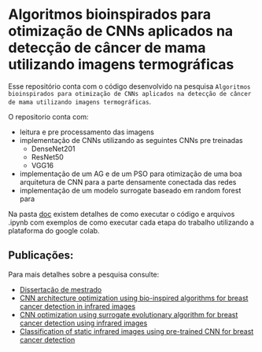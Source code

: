 # Algoritmos bioinspirados para otimização de CNNs aplicados na detecção de câncer de mama utilizando imagens termográficas

Esse repositório conta com o código desenvolvido na pesquisa `Algoritmos bioinspirados para otimização de CNNs aplicados na detecção de câncer de mama utilizando imagens termográficas`. 

O repositorio conta com:

- leitura e pre processamento das imagens
- implementação de CNNs utilizando as seguintes CNNs pre treinadas
    - DenseNet201
    - ResNet50
    - VGG16
- implementação de um AG e de um PSO para otimização de uma boa arquitetura de CNN para a parte densamente conectada das redes 
- implementação de um modelo surrogate baseado em random forest para 

Na pasta [doc](doc/README.md) existem detalhes de como executar o código e arquivos .ipynb com exemplos de como executar cada etapa do trabalho utilizando a plataforma do google colab.

## Publicações:

Para mais detalhes sobre a pesquisa consulte:
- [Dissertação de mestrado](https://repositorio.ufu.br/handle/123456789/36092)
- [CNN architecture optimization using bio-inspired algorithms for breast cancer detection in infrared images](https://www.sciencedirect.com/science/article/pii/S0010482521009999)
- [CNN optimization using surrogate evolutionary algorithm for breast cancer detection using infrared images](https://ieeexplore.ieee.org/abstract/document/9867024)
- [Classification of static infrared images using pre-trained CNN for breast cancer detection](https://ieeexplore.ieee.org/document/9474692)
